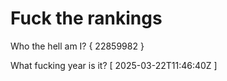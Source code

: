 # Fuck the rankings

Who the hell am I?
{ 22859982 }

What fucking year is it?
[ 2025-03-22T11:46:40Z ]
